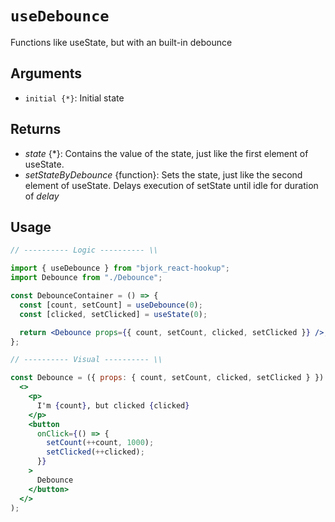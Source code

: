 # `useDebounce`

Functions like useState, but with an built-in debounce

## Arguments

- `initial {*}`: Initial state

## Returns

- _state_ {\*}: Contains the value of the state, just like the first element of useState.
- _setStateByDebounce_ {function}: Sets the state, just like the second element of useState. Delays execution of setState until idle for duration of _delay_

## Usage

```jsx
// ---------- Logic ---------- \\

import { useDebounce } from "bjork_react-hookup";
import Debounce from "./Debounce";

const DebounceContainer = () => {
  const [count, setCount] = useDebounce(0);
  const [clicked, setClicked] = useState(0);

  return <Debounce props={{ count, setCount, clicked, setClicked }} />;
};

// ---------- Visual ---------- \\

const Debounce = ({ props: { count, setCount, clicked, setClicked } }) => (
  <>
    <p>
      I'm {count}, but clicked {clicked}
    </p>
    <button
      onClick={() => {
        setCount(++count, 1000);
        setClicked(++clicked);
      }}
    >
      Debounce
    </button>
  </>
);
```
